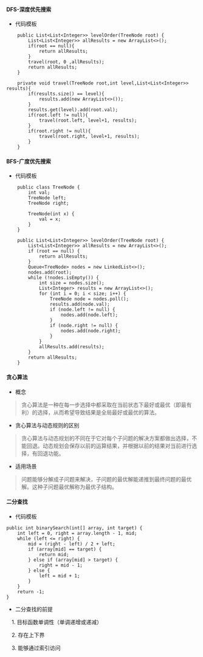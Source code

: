 #### DFS-深度优先搜索

- 代码模板

```
    public List<List<Integer>> levelOrder(TreeNode root) {
        List<List<Integer>> allResults = new ArrayList<>();
        if(root == null){
            return allResults;
        }
        travel(root, 0 ,allResults);
        return allResults;
    }
    
    private void travel(TreeNode root,int level,List<List<Integer>> results){
        if(results.size() == level){
            results.add(new ArrayList<>());
        }
        results.get(level).add(root.val);
        if(root.left != null){
            travel(root.left, level+1, results);
        }
        if(root.right != null){
            travel(root.right, level+1, results);
        }
    }
```


#### BFS-广度优先搜索

- 代码模板

```
    public class TreeNode {
        int val;
        TreeNode left;
        TreeNode right;

        TreeNode(int x) {
            val = x;
        }
    }

    public List<List<Integer>> levelOrder(TreeNode root) {
        List<List<Integer>> allResults = new ArrayList<>();
        if (root == null) {
            return allResults;
        }
        Queue<TreeNode> nodes = new LinkedList<>();
        nodes.add(root);
        while (!nodes.isEmpty()) {
            int size = nodes.size();
            List<Integer> results = new ArrayList<>();
            for (int i = 0; i < size; i++) {
                TreeNode node = nodes.poll();
                results.add(node.val);
                if (node.left != null) {
                    nodes.add(node.left);
                }
                if (node.right != null) {
                    nodes.add(node.right);
                }
            }
            allResults.add(results);
        }
        return allResults;
    }
```

#### 贪心算法

- 概念

> 贪心算法是一种在每一步选择中都采取在当前状态下最好或最优（即最有利）的选择，从而希望导致结果是全局最好或最优的算法。

- 贪心算法与动态规则的区别

> 贪心算法与动态规划的不同在于它对每个子问题的解决方案都做出选择，不能回退。动态规划会保存以前的运算结果，并根据以前的结果对当前进行选择，有回退功能。

- 适用场景

> 问题能够分解成子问题来解决，子问题的最优解能递推到最终问题的最优解。这种子问题最优解称为最优子结构。

#### 二分查找

- 代码模板

```
public int binarySearch(int[] array, int target) {
    int left = 0, right = array.length - 1, mid;
    while (left <= right) {
        mid = (right - left) / 2 + left;
        if (array[mid] == target) {
            return mid;
        } else if (array[mid] > target) {
            right = mid - 1;
        } else {
            left = mid + 1;
        }
    }
    return -1;
}
```

- 二分查找的前提

&emsp;1. 目标函数单调性（单调递增或递减）

&emsp;2. 存在上下界

&emsp;3. 能够通过索引访问
